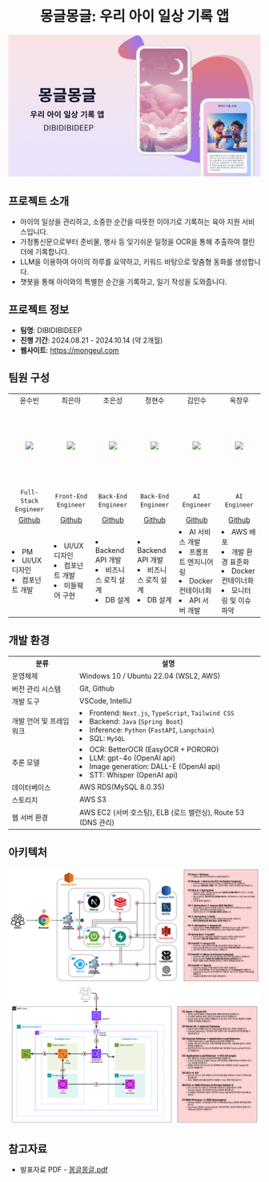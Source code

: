 <div align="center">

# 몽글몽글: 우리 아이 일상 기록 앱

<!-- ###  DIBIDIBIDEEP -->
<!-- 사이트 링크 -->
<!-- ### [mongeul.com](https://mongeul.com) -->
<!-- <br> -->
<!-- pdf -->
<!-- [발표자료 PDF](images/몽글몽글.pdf) -->
<!-- pdf title -->
<img src="images/title.png"/>

</div>


## 프로젝트 소개
- 아이의 일상을 관리하고, 소중한 순간을 따뜻한 이야기로 기록하는 육아 지원 서비스입니다.
- 가정통신문으로부터 준비물, 행사 등 잊기쉬운 일정을 OCR을 통해 추출하여 캘린더에 기록합니다.
- LLM을 이용하여 아이의 하루를 요약하고, 키워드 바탕으로 맞춤형 동화를 생성합니다. 
- 챗봇을 통해 아이와의 특별한 순간을 기록하고, 일기 작성을 도와줍니다.


## 프로젝트 정보

- **팀명**: DIBIDIBIDEEP
- **진행 기간**: 2024.08.21 - 2024.10.14 (약 2개월)
- **웹사이트**: https://mongeul.com


<!-- | 분류             | 설명                     |
|------------------|--------------------------|
| 운영체제         | Windows 10 / Ubuntu(AWS) |
| 버전 관리 시스템 | Git, Github              |
| 개발 도구        | Sublime Text3            |
| 개발 언어 및 프레임워크 | 1. Python 3  
  - Flask & extended module  
  - Requests  
  - BeautifulSoup  
  - Mysqldb  
  2. HTML & CSS  
  - Bootstrap  
  3. Javascript  
  - JQuery  
  4. SQL - (MySQL) |
| 데이터베이스     | MySQL 5.7.25 (64bit)     |
| 웹 서버 환경     | uwsgi + nginx            | -->


<!-- ## 👩🏻‍💻 Members -->
## 팀원 구성

<table align="center">
    <tr>
        <td align="center">윤수빈</td>
        <td align="center">최은아</td>
        <td align="center">조은성</td>
        <td align="center">정현수</td>
        <td align="center">김인수</td>
        <td align="center">옥창우</td>
    </tr>
    <tr height="160px">
        <td align="center">
            <img height="120px" weight="120px" src="https://avatars.githubusercontent.com/nunu1101"/>
        </td>
        <td align="center">
            <img height="120px" weight="120px" src="https://avatars.githubusercontent.com/silver-or"/>
        </td>
        <td align="center">
            <img height="120px" weight="120px" src="https://avatars.githubusercontent.com/eunseongjo"/>
        </td>
        <td align="center">
            <img height="120px" weight="120px" src="https://avatars.githubusercontent.com/hyun987"/>
        </td>
        <td align="center">
            <img height="120px" weight="120px" src="https://avatars.githubusercontent.com/in-sukim"/>
        </td>        
        <td align="center">
            <img height="120px" weight="120px" src="https://avatars.githubusercontent.com/okchang95"/>
        </td>
    </tr>
    <tr>
        <td align="center"><code>Full-Stack Engineer</code></td>
        <td align="center"><code>Front-End Engineer</code></td>
        <td align="center"><code>Back-End Engineer</code></td>
        <td align="center"><code>Back-End Engineer</code></td>
        <td align="center"><code>AI Engineer</code></td>
        <td align="center"><code>AI Engineer</code></td>
    </tr>
    <tr>
        <td align="center"><a href="https://github.com/nunu1101">Github</a></td>
        <td align="center"><a href="https://github.com/silver-or">Github</a></td>
        <td align="center"><a href="https://github.com/eunseongjo">Github</a></td>
        <td align="center"><a href="https://github.com/hyun987">Github</a></td>
        <td align="center"><a href="https://github.com/in-sukim">Github</a></td>
        <td align="center"><a href="https://github.com/okchang95">Github</a></td>
    </tr>
    <tr>
        <td align="left" >
          <li >PM</li> <li>UI/UX 디자인</li> <li>컴포넌트 개발</li>
        </td>
        <td align="left">
          <li>UI/UX 디자인</li> <li>컴포넌트 개발</li> <li>미들웨어 구현</li>
        </td>
        <td align="left">
          <li>Backend API 개발</li> <li>비즈니스 로직 설계</li> <li>DB 설계</li>
        </td>
        <td align="left">
          <li>Backend API 개발</li> <li>비즈니스 로직 설계</li> <li>DB 설계</li>
        </td>
        <td align="left">
          <li>AI 서비스 개발</li> <li>프롬프트 엔지니어링</li> <li>Docker 컨테이너화</li> <li>API 서버 개발</li> 
        </td>        
        <td align="left">
          <li>AWS 배포</li> <li>개발 환경 표준화</li> <li>Docker 컨테이너화</li> <li>모니터링 및 이슈파악</li>
        </td>
    </tr>
</table>


## 개발 환경

<table>
  <tr>
    <th>분류</th>
    <th>설명</th>
  </tr>
  <tr>
    <td>운영체제</td>
    <td>Windows 10 / Ubuntu 22.04 (WSL2, AWS)</td>
  </tr>
  <tr>
    <td>버전 관리 시스템</td>
    <td>Git, Github</td>
  </tr>
  <tr>
    <td>개발 도구</td>
    <td>VSCode, IntelliJ</td>
  </tr>
  <tr>
    <td>개발 언어 및 프레임워크</td>
    <td>
        <li>Frontend: <code>Next.js</code>, <code>TypeScript</code>, <code>Tailwind CSS</code></li>
        <li>Backend: <code>Java</code> (<code>Spring Boot</code>)</li>
        <li>Inference: <code>Python</code> (<code>FastAPI</code>, <code>Langchain</code>)</li>
        <li>SQL: <code>MySQL</code></li>
    </td>
  </tr>
    <tr>
    <td>추론 모델</td>
    <td>
        <li>OCR: BetterOCR (EasyOCR + PORORO)</li>
        <li>LLM: gpt-4o (OpenAI api)</li>
        <li>Image generation: DALL-E (OpenAI api)</li>
        <li>STT: Whisper (OpenAI api)</li>
    </td>
  </tr>
  <tr>
    <td>데이터베이스</td>
    <td>AWS RDS(MySQL 8.0.35)</td>
  </tr>
  <tr>
    <td>스토리지</td>
    <td>AWS S3</td>
  </tr>
  <tr>
    <td>웹 서버 환경</td>
    <td>AWS EC2 (서버 호스팅), ELB (로드 밸런싱), Route 53 (DNS 관리)</td>
  </tr>
</table>

## 아키텍처

<img src="images/system.png"/>
<img src="images/infra.png"/>

## 참고자료
- 발표자료 PDF - [몽글몽글.pdf](images/몽글몽글.pdf)

